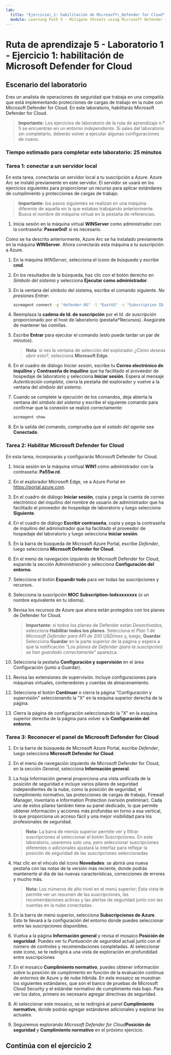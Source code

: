 ```yaml
---
lab:
  title: "Ejercicio\_1: habilitación de Microsoft\_Defender for Cloud"
  module: Learning Path 5 - Mitigate threats using Microsoft Defender for Cloud
---
```


# Ruta de aprendizaje 5 - Laboratorio 1 - Ejercicio 1: habilitación de Microsoft Defender for Cloud

## Escenario del laboratorio

Eres un analista de operaciones de seguridad que trabaja en una compañía que está implementando protecciones de cargas de trabajo en la nube con Microsoft Defender for Cloud. En este laboratorio, habilitarás Microsoft Defender for Cloud.

>**Importante:** Los ejercicios de laboratorio de la ruta de aprendizaje n.º 5 se encuentran en un entorno *independiente*. Si sales del laboratorio sin completarlo, deberás volver a ejecutar algunas configuraciones de nuevo.

### Tiempo estimado para completar este laboratorio: 25 minutos

### Tarea 1: conectar a un servidor local

En esta tarea, conectarás un servidor local a tu suscripción a Azure. Azure Arc se instaló previamente en este servidor. El servidor se usará en los ejercicios siguientes para proporcionar un recurso para aplicar estándares de cumplimiento y protecciones de cargas de trabajo.

>**Importante:** los pasos siguientes se realizan en una máquina diferente de aquella en la que estabas trabajando anteriormente. Busca el nombre de máquina virtual en la pestaña de referencias.

1. Inicia sesión en la máquina virtual **WINServer** como administrador con la contraseña: **Passw0rd!** si es necesario.  

Como se ha descrito anteriormente, Azure Arc se ha instalado previamente en la máquina **WINServer**. Ahora conectarás esta máquina a tu suscripción a Azure.

1. En la máquina *WINServer*, selecciona el icono de *búsqueda* y escribe **cmd**.

1. En los resultados de la búsqueda, haz clic con el botón derecho en *Símbolo del sistema* y selecciona **Ejecutar como administrador**.

1. En la ventana del símbolo del sistema, escribe el comando siguiente. *No presiones Entrar*:

    ```cmd
    azcmagent connect -g "defender-RG" -l "EastUS" -s "Subscription ID string"
    ```

1. Reemplaza la **cadena de Id. de suscripción** por el *Id. de suscripción* proporcionado por el host de laboratorio (pestaña*Recursos). Asegúrate de mantener las comillas.

1. Escribe **Entrar** para ejecutar el comando (esto puede tardar un par de minutos).

    >**Nota**: si ves la ventana de selección del explorador *¿Cómo deseas abrir esto?*, selecciona **Microsoft Edge**.

1. En el cuadro de diálogo *Iniciar sesión*, escribe tu **Correo electrónico de inquilino** y **Contraseña de inquilino** que ha facilitado el proveedor de hospedaje de laboratorio y selecciona **Iniciar sesión**. Espera al mensaje *Autenticación completa*, cierra la pestaña del explorador y vuelve a la ventana del *símbolo del sistema*.

1. Cuando se complete la ejecución de los comandos, deja abierta la ventana del *símbolo del sistema* y escribe el siguiente comando para confirmar que la conexión se realizó correctamente:

    ```cmd
    azcmagent show
    ```

1. En la salida del comando, comprueba que el *estado del agente* sea **Conectado**.

### Tarea 2: Habilitar Microsoft Defender for Cloud

En esta tarea, incorporarás y configurarás Microsoft Defender for Cloud.

1. Inicia sesión en la máquina virtual **WIN1** como administrador con la contraseña: **Pa55w.rd**.

1. En el explorador Microsoft Edge, ve a Azure Portal en <https://portal.azure.com>.
  
1. En el cuadro de diálogo **Iniciar sesión**, copia y pega la cuenta de correo electrónico del inquilino del nombre de usuario de administrador que ha facilitado el proveedor de hospedaje de laboratorio y luego selecciona **Siguiente**.

1. En el cuadro de diálogo **Escribir contraseña**, copia y pega la contraseña de inquilino del administrador que ha facilitado el proveedor de hospedaje del laboratorio y luego selecciona **Iniciar sesión**.

1. En la barra de búsqueda de Microsoft Azure Portal, escribe *Defender*, luego selecciona **Microsoft Defender for Cloud**.

1. En el menú de navegación izquierdo de Microsoft Defender for Cloud, expande la sección *Administración* y selecciona **Configuración del entorno**.

1. Selecciona el botón **Expandir todo** para ver todas las suscripciones y recursos.

1. Selecciona la suscripción **MOC Subscription-lodxxxxxxxx** (o un nombre equivalente en tu idioma).

1. Revisa los recursos de Azure que ahora están protegidos con los planes de Defender for Cloud.

    >**Importante:** si todos los planes de Defender están *Desactivados*, selecciona **Habilitar todos los planes**. Selecciona el *Plan 1 de Microsoft Defender para API de 200 USD/mes* y, luego, **Guardar**. Selecciona **Guardar** en la parte superior de la página y espera a que la notificación *"Los planes de Defender (para la suscripción) se han guardado correctamente"* aparezca.

1. Selecciona la pestaña **Configuración y supervisión** en el área Configuración (junto a Guardar).

1. Revisa las extensiones de supervisión. Incluye configuraciones para máquinas virtuales, contenedores y cuentas de almacenamiento.

1. Selecciona el botón **Continuar** o cierra la página "Configuración y supervisión" seleccionando la "X" en la esquina superior derecha de la página.

1. Cierra la página de configuración seleccionando la "X" en la esquina superior derecha de la página para volver a la **Configuración del entorno**.

<!---1. Select the Log analytics workspace you created earlier *uniquenameDefender* to review the available options and pricing.

1. Select **Enable all plans** (to the right of Select Defender plan) and then select **Save**. Wait for the *"Microsoft Defender plan for workspace uniquenameDefender were saved successfully!"* notification to appear.

    >**Note:** If the page is not being displayed, refresh your Edge browser and try again.

1. Close the Defender plans page by selecting the 'X' on the upper right of the page to go back to the **Environment settings**. --->

### Tarea 3: Reconocer el panel de Microsoft Defender for Cloud

1. En la barra de búsqueda de Microsoft Azure Portal, escribe *Defender*, luego selecciona **Microsoft Defender for Cloud**.

1. En el menú de navegación izquierdo de Microsoft Defender for Cloud, en la sección *General*, selecciona **Información general**.

1. La hoja Información general proporciona una vista unificada de la posición de seguridad e incluye varios pilares de seguridad independientes de la nube, como la posición de seguridad, el cumplimiento normativo, las protecciones de cargas de trabajo, Firewall Manager, inventario e Information Protection (versión preliminar). Cada uno de estos pilares también tiene su panel dedicado, lo que permite obtener información y acciones más profundas en torno a esa vertical, lo que proporciona un acceso fácil y una mejor visibilidad para los profesionales de seguridad.

    >**Nota:** La barra de menús superior permite ver y filtrar suscripciones al seleccionar el botón Suscripciones. En este laboratorio, usaremos solo una, pero seleccionar suscripciones diferentes o adicionales ajustará la interfaz para reflejar la posición de seguridad de las suscripciones seleccionadas

1. Haz clic en el vínculo del icono **Novedades**: se abrirá una nueva pestaña con las notas de la versión más reciente, donde podrás mantenerte al día de las nuevas características, correcciones de errores y mucho más.

    >**Nota:** Los números de alto nivel en el menú superior; Esta vista te permite ver un resumen de las suscripciones, las recomendaciones activas y las alertas de seguridad junto con las cuentas en la nube conectadas.

1. En la barra de menú superior, selecciona **Subscripciones de Azure**. Esto te llevará a la configuración del entorno donde puedes seleccionar entre las suscripciones disponibles.

1. Vuelva a la página **Información general** y revisa el mosaico **Posición de seguridad**. Puedes ver tu *Puntuación de seguridad* actual junto con el número de controles y recomendaciones completadas. Al seleccionar este icono, se te redirigirá a una vista de exploración en profundidad entre suscripciones

1. En el mosaico **Cumplimiento normativo**, puedes obtener información sobre tu posición de cumplimiento en función de la evaluación continua de entornos de Azure y de nube híbrida. En este mosaico se muestran los siguientes estándares, que son el banco de pruebas de Microsoft Cloud Security y el estándar normativo de cumplimiento más bajo. Para ver los datos, primero es necesario agregar directivas de seguridad.

1. Al seleccionar este mosaico, se te redirigirá al panel **Cumplimiento normativo**, donde podrás agregar estándares adicionales y explorar los actuales.

1. Seguiremos explorando *Microsoft Defender for Cloud***Posición de seguridad** y **Cumplimiento normativo** en el próximo ejercicio.

## Continúa con el ejercicio 2
